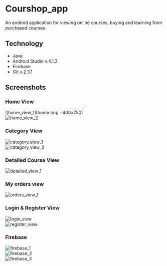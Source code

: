 # Courshop_app
An android application for viewing online courses, buying and learning from purchased courses.
</br>

## Technology
<ul>
  <li>Java</li>
  <li>Android Studio v.4.1.3</li>
  <li>Firebase</li>
  <li>Git v.2.3.1</li>
</ul>

## Screenshots
### Home View
![home_view_1](home.png =400x250)
</br>
![home_view_2](home2.png)
</br>

### Category View
![category_view_1](categoryView.png)
</br>
![category_view_2](categoryView2.png)
</br>

### Detailed Course View
![detailed_view_1](DetailedView.png)
</br>

### My orders view
![orders_view_1](myOrdersView.png)
</br>

### Login & Register View
![login_view](loginView.png)
</br>
![register_view](registerView.png)
</br>

### Firebase 
![firebase_1](Firebase1.png)
</br>
![firebase_2](Firebase2.png)
</br>
![firebase_3](Firebase3.png)
</br>
